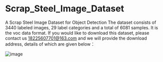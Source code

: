 # Scrap_Steel_Image_Dataset
A Scrap Steel Image Dataset for Object Detection
The dataset consists of 3440 labeled images, 29 label categories and a total of 6081 samples. It is the voc data format. If you would like to download this dataset, please contact us 18225607701@163.com and we will provide the download address, details of which are given below：

![image](https://github.com/zichengzichengzi/Scrap_Steel_Image_Dataset/assets/43312794/64e56533-9a53-4ba5-8ded-e48f46306d17)


